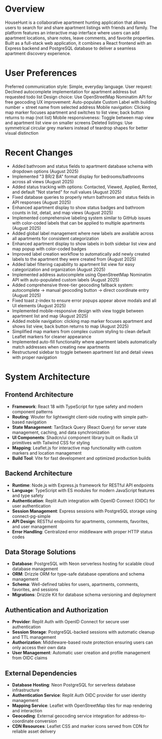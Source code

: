 # Overview

HouseHunt is a collaborative apartment hunting application that allows users to search for and share apartment listings with friends and family. The platform features an interactive map interface where users can add apartment locations, share notes, leave comments, and favorite properties. Built as a full-stack web application, it combines a React frontend with an Express backend and PostgreSQL database to deliver a seamless apartment discovery experience.

# User Preferences

Preferred communication style: Simple, everyday language.
User request: Declined autocomplete implementation for apartment address but requested todo list
Design choice: Use OpenStreetMap Nominatim API for free geocoding
UX improvement: Auto-populate Custom Label with building number + street name from selected address
Mobile navigation: Clicking map marker focuses apartment and switches to list view; back button returns to map (not list)
Mobile responsiveness: Toggle between map view and apartment list view on smaller screens
Deleted listings: Use symmetrical circular grey markers instead of teardrop shapes for better visual distinction

# Recent Changes

- Added bathroom and status fields to apartment database schema with dropdown options (August 2025)
- Implemented "3 BR/2 BA" format display for bedrooms/bathrooms across all views (August 2025)
- Added status tracking with options: Contacted, Viewed, Applied, Rented, and default "Not started" for null values (August 2025)
- Fixed database queries to properly return bathroom and status fields in API responses (August 2025)
- Enhanced apartment display to show status badges and bathroom counts in list, detail, and map views (August 2025)
- Implemented comprehensive labeling system similar to GitHub issues with color-coded labels that can be applied to multiple apartments (August 2025)
- Added global label management where new labels are available across all apartments for consistent categorization
- Enhanced apartment display to show labels in both sidebar list view and map popup with color-coded badges
- Improved label creation workflow to automatically add newly created labels to the apartment they were created from (August 2025)
- Added label filtering capability to apartment list view for easy categorization and organization (August 2025)
- Implemented address autocomplete using OpenStreetMap Nominatim API with auto-populated custom labels (August 2025)
- Added comprehensive three-tier geocoding fallback system: autocomplete → manual geocoding button → direct coordinate entry (August 2025)
- Fixed toast z-index to ensure error popups appear above modals and all UI elements (August 2025)
- Implemented mobile-responsive design with view toggle between apartment list and map (August 2025)
- Added mobile navigation: clicking map marker focuses apartment and shows list view, back button returns to map (August 2025)
- Simplified map markers from complex custom styling to clean default Leaflet markers for cleaner appearance
- Implemented auto-fill functionality where apartment labels automatically match addresses when creating new apartments
- Restructured sidebar to toggle between apartment list and detail views with proper navigation

# System Architecture

## Frontend Architecture
- **Framework**: React 18 with TypeScript for type safety and modern component patterns
- **Routing**: Wouter for lightweight client-side routing with simple path-based navigation
- **State Management**: TanStack Query (React Query) for server state management, caching, and data synchronization
- **UI Components**: Shadcn/ui component library built on Radix UI primitives with Tailwind CSS for styling
- **Mapping**: Leaflet.js for interactive map functionality with custom markers and location management
- **Build Tool**: Vite for fast development and optimized production builds

## Backend Architecture
- **Runtime**: Node.js with Express.js framework for RESTful API endpoints
- **Language**: TypeScript with ES modules for modern JavaScript features and type safety
- **Authentication**: Replit Auth integration with OpenID Connect (OIDC) for user authentication
- **Session Management**: Express sessions with PostgreSQL storage using connect-pg-simple
- **API Design**: RESTful endpoints for apartments, comments, favorites, and user management
- **Error Handling**: Centralized error middleware with proper HTTP status codes

## Data Storage Solutions
- **Database**: PostgreSQL with Neon serverless hosting for scalable cloud database management
- **ORM**: Drizzle ORM for type-safe database operations and schema management
- **Schema**: Well-defined tables for users, apartments, comments, favorites, and sessions
- **Migrations**: Drizzle Kit for database schema versioning and deployment

## Authentication and Authorization
- **Provider**: Replit Auth with OpenID Connect for secure user authentication
- **Session Storage**: PostgreSQL-backed sessions with automatic cleanup and TTL management
- **Authorization**: Middleware-based route protection ensuring users can only access their own data
- **User Management**: Automatic user creation and profile management from OIDC claims

## External Dependencies
- **Database Hosting**: Neon PostgreSQL for serverless database infrastructure
- **Authentication Service**: Replit Auth OIDC provider for user identity management
- **Mapping Service**: Leaflet with OpenStreetMap tiles for map rendering and interaction
- **Geocoding**: External geocoding service integration for address-to-coordinate conversion
- **CDN Resources**: Leaflet CSS and marker icons served from CDN for reliable asset delivery